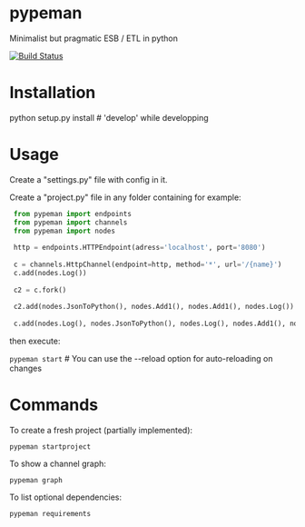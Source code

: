 # pypeman

Minimalist but pragmatic ESB / ETL in python


[![Build Status](https://travis-ci.org/mhcomm/pypeman.svg?branch=master)](https://travis-ci.org/mhcomm/pypeman)

# Installation

  python setup.py install # 'develop' while developping

# Usage

Create a "settings.py" file with config in it.

Create a "project.py" file in any folder containing for example:

```python
 from pypeman import endpoints
 from pypeman import channels
 from pypeman import nodes
  
 http = endpoints.HTTPEndpoint(adress='localhost', port='8080')
  
 c = channels.HttpChannel(endpoint=http, method='*', url='/{name}')
 c.add(nodes.Log())
  
 c2 = c.fork()
  
 c2.add(nodes.JsonToPython(), nodes.Add1(), nodes.Add1(), nodes.Log())
  
 c.add(nodes.Log(), nodes.JsonToPython(), nodes.Log(), nodes.Add1(), nodes.Add1(), nodes.Log(), nodes.PythonToJson())
 ```
  
then execute:

  `pypeman start` # You can use the --reload option for auto-reloading on changes
  
# Commands

To create a fresh project (partially implemented):

  `pypeman startproject`
  
To show a channel graph:

  `pypeman graph`

To list optional dependencies:
 
  `pypeman requirements`
